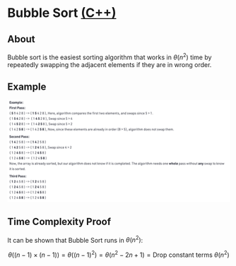 # Bubble Sort [(C++)](./bubble-sort.cpp)

## About

Bubble sort is the easiest sorting algorithm that works in $\theta(n^2)$ time by repeatedly swapping the adjacent elements if they are in wrong order.

## Example

![Image](ex.png)

## Time Complexity Proof

It can be shown that Bubble Sort runs in $\theta(n^2)$:


$$\theta((n - 1) \times (n - 1)) = \theta((n-1)^2) = \theta(n^2 - 2n + 1) = \text{Drop constant terms} \ \theta(n^2)$$
